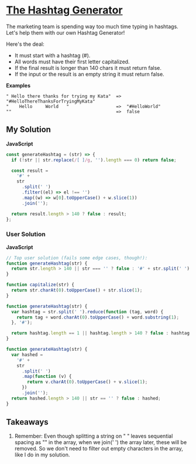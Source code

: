 # [The Hashtag Generator](https://www.codewars.com/kata/52449b062fb80683ec000024)

The marketing team is spending way too much time typing in hashtags.
Let's help them with our own Hashtag Generator!

Here's the deal:

- It must start with a hashtag (#).
- All words must have their first letter capitalized.
- If the final result is longer than 140 chars it must return false.
- If the input or the result is an empty string it must return false.

**Examples**

```
" Hello there thanks for trying my Kata"  =>  "#HelloThereThanksForTryingMyKata"
"    Hello     World   "                  =>  "#HelloWorld"
""                                        =>  false
```

## My Solution

**JavaScript**

```js
const generateHashtag = (str) => {
  if (!str || str.replace(/[ ]/g, '').length === 0) return false;

  const result =
    '#' +
    str
      .split(' ')
      .filter((el) => el !== '')
      .map((w) => w[0].toUpperCase() + w.slice(1))
      .join('');

  return result.length > 140 ? false : result;
};
```

### User Solution

**JavaScript**

```js
// Top user solution (fails some edge cases, though!):
function generateHashtag(str) {
  return str.length > 140 || str === '' ? false : '#' + str.split(' ').map(capitalize).join('');
}

function capitalize(str) {
  return str.charAt(0).toUpperCase() + str.slice(1);
}
```

```js
function generateHashtag(str) {
  var hashtag = str.split(' ').reduce(function (tag, word) {
    return tag + word.charAt(0).toUpperCase() + word.substring(1);
  }, '#');

  return hashtag.length == 1 || hashtag.length > 140 ? false : hashtag;
}
```

```js
function generateHashtag(str) {
  var hashed =
    '#' +
    str
      .split(' ')
      .map(function (v) {
        return v.charAt(0).toUpperCase() + v.slice(1);
      })
      .join('');
  return hashed.length > 140 || str == '' ? false : hashed;
}
```

## Takeaways

1. Remember: Even though splitting a string on " " leaves sequential spacing as "" in the array, when we join(' ') the array later, these will be removed. So we don't need to filter out empty characters in the array, like I do in my solution.
